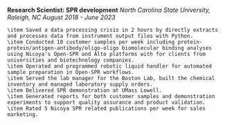 **Research Scientist: SPR development**
*North Carolina State University, Raleigh, NC*
*August 2018 - June 2023*

    \item Saved a data processing crisis in 2 hours by directly extracts and processes data from instrument output files with Python.
    \item Conducted 10 customer samples per week including protein-protein/antigen-antibody/oligo-oligo biomolecular binding analyses using Nicoya's Open-SPR and Alto platforms with for clients from universities and biotechnology companies.
    \item Operated and programmed robotic liquid handler for automated sample preparation in Open-SPR workflows. 
    \item Served the lab manager for the Boston Lab, built the chemical inventory and managed laboratory supply orders.
    \item Delivered SPR demonstration at UMass Lowell.
    \item Generated reports for both customer samples and demonstration experiments to support quality assurance and product validation.
    \item Rated 5 Nicoya SPR related publications per week for sales marketing.

